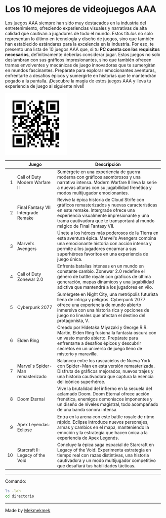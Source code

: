 
# Los 10 mejores de videojuegos AAA
 
Los juegos AAA siempre han sido muy destacados en la industria del entretenimiento, ofreciendo experiencias visuales y narrativas de alta calidad que cautivan a jugadores de todo el mundo. Estos títulos no solo representan lo último en tecnología y diseño de juegos, sino que también han establecido estándares para la excelencia en la industria. Por eso, te presento una lista de 10 juegos AAA que, si tu **PC cuenta con los requisitos necesarios**, definitivamente deberías considerar jugar. Estos juegos no solo deslumbran con sus gráficos impresionantes, sino que también ofrecen tramas envolventes y mecánicas de juego innovadoras que te sumergirán en mundos fascinantes. Prepárate para explorar emocionantes aventuras, enfrentarte a desafíos épicos y sumergirte en historias que te mantendrán pegado a la pantalla. ¡Descubre la magia de estos juegos AAA y lleva tu experiencia de juego al siguiente nivel!

![Codigo QR](qr-proyecto.jpg)

|     | Juego                                | Descripción                                                                                                                                                                                                                         |
|---:|--------------------------------------|-------------------------------------------------------------------------------------------------------------------------------------------------------------------------------------------------------------------------------------|
| 1   | Call of Duty Modern Warfare II       | Sumérgete en una experiencia de guerra moderna con gráficos asombrosos y una narrativa intensa. Modern Warfare II lleva la serie a nuevas alturas con su jugabilidad frenética y modos multijugador emocionantes.                    |
| 2   | Final Fantasy VII Intergrade Remake  | Revive la épica historia de Cloud Strife con gráficos remasterizados y nuevas características en este remake. Intergrade ofrece una experiencia visualmente impresionante y una trama cautivadora que te transportará al mundo mágico de Final Fantasy VII.              |
| 3   | Marvel’s Avengers                   | Únete a los héroes más poderosos de la Tierra en esta aventura épica. Marvel's Avengers combina una emocionante historia con acción intensa y permite a los jugadores encarnar a sus superhéroes favoritos en una experiencia de juego única.                             |
| 4   | Call of Duty Zonewar 2.0             | Enfrenta batallas intensas en un mundo en constante cambio. Zonewar 2.0 redefine el género de battle royale con gráficos de última generación, mapas dinámicos y una jugabilidad adictiva que mantendrá a los jugadores en vilo.                              |
| 5   | Cyberpunk 2077                       | Sumérgete en Night City, una metrópolis futurista llena de intriga y peligros. Cyberpunk 2077 ofrece una experiencia de mundo abierto inmersiva con una historia rica y opciones de juego no lineales que afectan el destino del protagonista, V.              |
| 6   | Elden Ring                           | Creado por Hidetaka Miyazaki y George R.R. Martin, Elden Ring fusiona la fantasía oscura con un vasto mundo abierto. Prepárate para enfrentarte a desafíos épicos y descubrir secretos en un universo de juego lleno de misterio y maravilla.                     |
| 7   | Marvel's Spider-Man remasterizado    | Balancea entre los rascacielos de Nueva York con Spider-Man en esta versión remasterizada. Disfruta de gráficos mejorados, nuevos trajes y una historia cautivadora que captura la esencia del icónico superhéroe.                                          |
| 8   | Doom Eternal                         | Vive la brutalidad del infierno en la secuela del aclamado Doom. Doom Eternal ofrece acción frenética, enemigos demoníacos imponentes y un diseño de niveles magistral, todo acompañado de una banda sonora intensa.                                  |
| 9   | Apex Leyendas: Eclipse               | Entra en la arena con este battle royale de ritmo rápido. Eclipse introduce nuevos personajes, armas y cambios en el mapa, manteniendo la emoción y la estrategia que hacen única a la experiencia de Apex Legends.                                    |
| 10  | Starcraft II: Legacy of the Void     | Concluye la épica saga espacial de Starcraft en Legacy of the Void. Experimenta estrategia en tiempo real con razas distintivas, una historia cautivadora y un modo multijugador competitivo que desafiará tus habilidades tácticas.                   |
---
Comando:
```bash
ls -lah
cd directorio
```
---
Made by <a href="https://mekmekmek.me">Mekmekmek<a>
